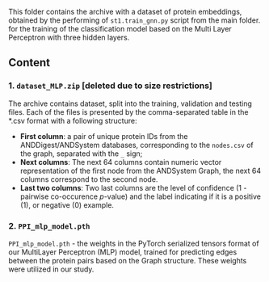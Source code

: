 This folder contains the archive with a dataset of protein embeddings, obtained by the performing of `st1.train_gnn.py` script from the main folder. for the training of the classification model based on the Multi Layer Perceptron with three hidden layers.

## Content

### 1. `dataset_MLP.zip` [deleted due to size restrictions]
The archive contains dataset, split into the training, validation and testing files. Each of the files is presented by the comma-separated table in the *.csv format with a following structure:

- **First column**: a pair of unique protein IDs from the ANDDigest/ANDSystem databases, corresponding to the `nodes.csv` of the graph, separated with the `_` sign;
- **Next columns**: The next 64 columns contain numeric vector representation of the first node from the ANDSystem Graph, the next 64 columns correspond to the second node.
- **Last two columns**: Two last columns are the level of confidence (1 - pairwise co-occurence <i>p</i>-value) and the label indicating if it is a positive (1), or negative (0) example.

### 2. `PPI_mlp_model.pth`
`PPI_mlp_model.pth` - the weights in the PyTorch serialized tensors format of our MultiLayer Perceptron (MLP) model, trained for predicting edges between the protein pairs based on the Graph structure. These weights were utilized in our study.
